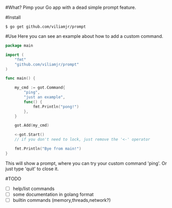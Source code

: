 #What?
Pimp your Go app with a dead simple prompt feature.

#Install
~~~
$ go get github.com/viliamjr/prompt
~~~

#Use
Here you can see an example about how to add a custom command.
~~~ go
package main

import (
    "fmt"
    "github.com/viliamjr/prompt"
)

func main() {

    my_cmd := got.Command{
        "ping",
        "just an example",
        func() {
            fmt.Println("pong!")
        },
    }

    got.Add(my_cmd)

    <-got.Start()
    // if you don't need to lock, just remove the '<-' operator

    fmt.Println("Bye from main!")
}
~~~

This will show a prompt, where you can try your custom command 'ping'. Or just type 'quit' to close it.

#TODO
- [ ] help/list commands
- [ ] some documentation in golang format
- [ ] builtin commands (memory,threads,network?)
